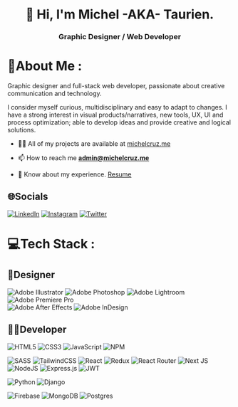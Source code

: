 <h1 align="center">👋 Hi, I'm Michel -AKA- Taurien.</h1>
<h3 align="center">Graphic Designer / Web Developer</h3>

# 💫About Me :

Graphic designer and full-stack web developer, passionate about creative communication and technology.

I consider myself curious, multidisciplinary and easy to adapt to changes.
I have a strong interest in visual products/narratives, new tools, UX, UI and process optimization; able to develop ideas and provide creative and logical solutions.
  
- 👨‍💻 All of my projects are available at [michelcruz.me](https://www.michelcruz.me/work)

- 📫 How to reach me **admin@michelcruz.me**

- 📄 Know about my experience. [Resume](https://www.michelcruz.me/cv-michelcruz.pdf)

## 🌐Socials
[![LinkedIn](https://img.shields.io/badge/LinkedIn-%230077B5.svg?logo=linkedin&logoColor=white)](https://www.linkedin.com/in/michelcruz-me)
[![Instagram](https://img.shields.io/badge/Instagram-%23E4405F.svg?logo=Instagram&logoColor=white)](https://instagram.com/michelcruz.me)
[![Twitter](https://img.shields.io/badge/Twitter-%231DA1F2.svg?logo=Twitter&logoColor=white)](https://twitter.com/michelcruz_me) 

# 💻Tech Stack :
## 🎨Designer
![Adobe Illustrator](https://img.shields.io/badge/Adobe%20Illustrator-%23FF9A00.svg?style=flat-square&logo=Adobe%20Illustrator&logoColor=white) 
![Adobe Photoshop](https://img.shields.io/badge/Adobe%20Photoshop-%2331A8FF.svg?style=flat-square&logo=adobe%20Photoshop&logoColor=white) 
![Adobe Lightroom](https://img.shields.io/badge/Adobe%20Lightroom-31A8FF.svg?style=flat-square&logo=Adobe%20Lightroom&logoColor=white) 
![Adobe Premiere Pro](https://img.shields.io/badge/Adobe%20Premiere%20Pro-9999FF.svg?style=flat-square&logo=Adobe%20Premiere%20Pro&logoColor=white) 	
![Adobe After Effects](https://img.shields.io/badge/Adobe%20After%20Effects-9999FF.svg?style=flat-square&logo=Adobe%20After%20Effects&logoColor=white) 
![Adobe InDesign](https://img.shields.io/badge/Adobe%20InDesign-49021F?style=flat-square&logo=adobeindesign&logoColor=white) 
<!-- ![Adobe Dreamweaver](https://img.shields.io/badge/Adobe%20Dreamweaver-FF61F6.svg?style=flat-square&logo=Adobe%20Dreamweaver&logoColor=white)  -->
<!-- ![Adobe XD](https://img.shields.io/badge/Adobe%20XD-470137?style=flat-square&logo=Adobe%20XD&logoColor=#FF61F6) -->
<!-- ![Figma](https://img.shields.io/badge/Figma-%23F24E1E.svg?style=flat-square&logo=figma&logoColor=white)  -->

## 👨‍💻Developer
![HTML5](https://img.shields.io/badge/HTML5-%23E34F26.svg?style=flat-square&logo=html5&logoColor=white) 
![CSS3](https://img.shields.io/badge/CSS3-%231572B6.svg?style=flat-square&logo=css3&logoColor=white) 
![JavaScript](https://img.shields.io/badge/Javascript-%23323330.svg?style=flat-square&logo=javascript&logoColor=%23F7DF1E)
![NPM](https://img.shields.io/badge/NPM-%23000000.svg?style=flat-square&logo=npm&logoColor=white)

![SASS](https://img.shields.io/badge/Sass-hotpink.svg?style=flat-square&logo=SASS&logoColor=white) 
![TailwindCSS](https://img.shields.io/badge/Tailwindcss-%2338B2AC.svg?style=flat-square&logo=tailwind-css&logoColor=white) 
![React](https://img.shields.io/badge/React-%2320232a.svg?style=flat-square&logo=react&logoColor=%2361DAFB) 
![Redux](https://img.shields.io/badge/Redux-%23593d88.svg?style=flat-square&logo=redux&logoColor=white) 
![React Router](https://img.shields.io/badge/React_Router-CA4245?style=flat-square&logo=react-router&logoColor=white) 
![Next JS](https://img.shields.io/badge/Next-black?style=flat-square&logo=next.js&logoColor=white)
![NodeJS](https://img.shields.io/badge/Node.js-6DA55F?style=flat-square&logo=node.js&logoColor=white) 
![Express.js](https://img.shields.io/badge/Express.js-%23404d59.svg?style=flat-square&logo=express&logoColor=%2361DAFB) 
![JWT](https://img.shields.io/badge/JWT-black?style=flat-square&logo=JSON%20web%20tokens)
<!-- ![Bootstrap](https://img.shields.io/badge/Bootstrap-%23563D7C.svg?style=flat-square&logo=bootstrap&logoColor=white)  -->
<!-- ![Styled Components](https://img.shields.io/badge/Styled--Components-DB7093?style=flat-square&logo=styled-components&logoColor=white)  -->
<!-- ![Gatsby](https://img.shields.io/badge/Gatsby-%23663399.svg?style=flat-square&logo=gatsby&logoColor=white)  -->
<!-- ![Socket.io](https://img.shields.io/badge/Socket.io-black?style=flat-square&logo=socket.io&badgeColor=010101)  -->
<!-- ![Pug](https://img.shields.io/badge/Pug-FFF?style=flat-square&logo=pug&logoColor=A86454)  -->

![Python](https://img.shields.io/badge/Python-3670A0?style=flat-square&logo=python&logoColor=ffdd54) 
![Django](https://img.shields.io/badge/Django-%23092E20.svg?style=flat-square&logo=django&logoColor=white) 

![Firebase](https://img.shields.io/badge/Firebase-%23039BE5.svg?style=flat-square&logo=firebase) 
![MongoDB](https://img.shields.io/badge/MongoDB-%234ea94b.svg?style=flat-square&logo=mongodb&logoColor=white) 
![Postgres](https://img.shields.io/badge/Postgres-%23316192.svg?style=flat-square&logo=postgresql&logoColor=white) 
